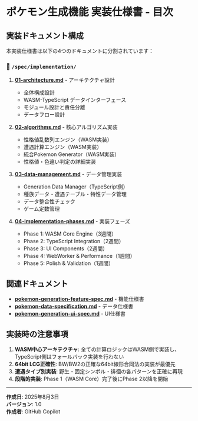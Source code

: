 # ポケモン生成機能 実装仕様書 - 目次

## 実装ドキュメント構成

本実装仕様書は以下の4つのドキュメントに分割されています：

### 📁 `/spec/implementation/`

1. **[01-architecture.md](./01-architecture.md)** - アーキテクチャ設計
   - 全体構成設計
   - WASM-TypeScript データインターフェース
   - モジュール設計と責任分離
   - データフロー設計

2. **[02-algorithms.md](./02-algorithms.md)** - 核心アルゴリズム実装
   - 性格値乱数列エンジン（WASM実装）
   - 遭遇計算エンジン（WASM実装）
   - 統合Pokemon Generator（WASM実装）
   - 性格値・色違い判定の詳細実装

3. **[03-data-management.md](./03-data-management.md)** - データ管理実装
   - Generation Data Manager（TypeScript側）
   - 種族データ・遭遇テーブル・特性データ管理
   - データ整合性チェック
   - ゲーム定数管理

4. **[04-implementation-phases.md](./04-implementation-phases.md)** - 実装フェーズ
   - Phase 1: WASM Core Engine（3週間）
   - Phase 2: TypeScript Integration（2週間）
   - Phase 3: UI Components（2週間）
   - Phase 4: WebWorker & Performance（1週間）
   - Phase 5: Polish & Validation（1週間）

## 関連ドキュメント

- **[pokemon-generation-feature-spec.md](../pokemon-generation-feature-spec.md)** - 機能仕様書
- **[pokemon-data-specification.md](../pokemon-data-specification.md)** - データ仕様書
- **[pokemon-generation-ui-spec.md](../pokemon-generation-ui-spec.md)** - UI仕様書

## 実装時の注意事項

1. **WASM中心アーキテクチャ**: 全ての計算ロジックはWASM側で実装し、TypeScript側はフォールバック実装を行わない
2. **64bit LCG正確性**: BW/BW2の正確な64bit線形合同法の実装が最優先
3. **遭遇タイプ別実装**: 野生・固定シンボル・徘徊の各パターンを正確に再現
4. **段階的実装**: Phase 1（WASM Core）完了後にPhase 2以降を開始

---

**作成日**: 2025年8月3日  
**バージョン**: 1.0  
**作成者**: GitHub Copilot
